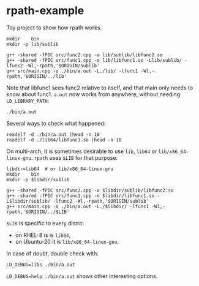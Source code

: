 # rpath-example

Toy project to show how rpath works.

```
mkdir    bin
mkdir -p lib/sublib

g++ -shared -fPIC src/func2.cpp -o lib/sublib/libfunc2.so
g++ -shared -fPIC src/func1.cpp -o lib/libfunc1.so -Llib/sublib/ -lfunc2 -Wl,-rpath,'$ORIGIN/sublib'
g++ src/main.cpp -o ./bin/a.out -L./lib/ -lfunc1 -Wl,-rpath,'$ORIGIN/../lib'
```

Note that libfunc1 sees func2 relative to itself, and that main only needs to know about func1.
`a.out` now works from anywhere, without needing `LD_LIBRARY_PATH`:
```
./bin/a.out
```

Several ways to check what happened:
```
readelf -d ./bin/a.out |head -n 10
readelf -d ./lib64/libfunc1.so |head -n 10
```

On multi-arch, it is sometimes desirable to use `lib`, `lib64` or `lib/x86_64-linux-gnu`.
`rpath` uses `$LIB` for that purpose:
```
libdir=lib64  # or lib/x86_64-linux-gnu
mkdir    bin
mkdir -p $libdir/sublib

g++ -shared -fPIC src/func2.cpp -o $libdir/sublib/libfunc2.so
g++ -shared -fPIC src/func1.cpp -o $libdir/libfunc1.so -L$libdir/sublib/ -lfunc2 -Wl,-rpath,'$ORIGIN/sublib'
g++ src/main.cpp -o ./bin/a.out -L./$libdir/ -lfunc1 -Wl,-rpath,'$ORIGIN/../$LIB'
```

`$LIB` is specific to every distro:
- on RHEL-8 is is `lib64`,
- on Ubuntu-20 it is `lib/x86_64-linux-gnu`.

In case of doubt, double check with:
```
LD_DEBUG=libs ./bin/a.out
```

`LD_DEBUG=help ./bin/a.out` shows other interesting options.
